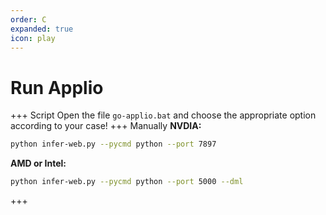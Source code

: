 ```yaml
---
order: C
expanded: true
icon: play
---
```


# Run Applio

+++ Script
Open the file `go-applio.bat` and choose the appropriate option according to your case!
+++ Manually
**NVDIA:**

```bash
python infer-web.py --pycmd python --port 7897
```

**AMD or Intel:**

```bash
python infer-web.py --pycmd python --port 5000 --dml
```

+++